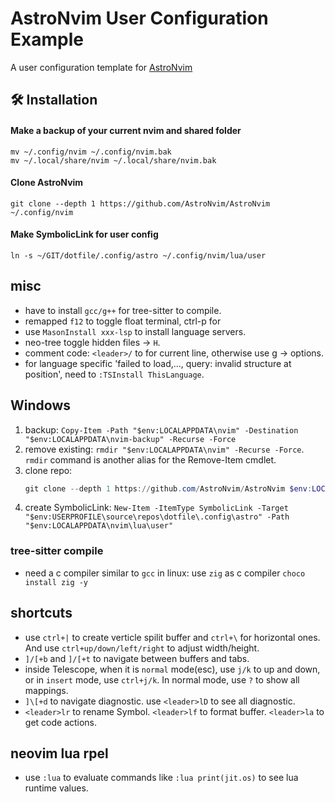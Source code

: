 # AstroNvim User Configuration Example

A user configuration template for [AstroNvim](https://github.com/AstroNvim/AstroNvim)

## 🛠️ Installation

#### Make a backup of your current nvim and shared folder

```shell
mv ~/.config/nvim ~/.config/nvim.bak
mv ~/.local/share/nvim ~/.local/share/nvim.bak
```

#### Clone AstroNvim

```shell
git clone --depth 1 https://github.com/AstroNvim/AstroNvim ~/.config/nvim
```

#### Make SymbolicLink for user config

```shell
ln -s ~/GIT/dotfile/.config/astro ~/.config/nvim/lua/user
```

## misc

* have to install `gcc/g++` for tree-sitter to compile.
* remapped `f12` to toggle float terminal, ctrl-p for 
* use `MasonInstall xxx-lsp` to install language servers.
* neo-tree toggle hidden files -> `H`.
* comment code: `<leader>/` to for current line, otherwise use g -> options.
* for language specific 'failed to load,..., query: invalid structure at position', need to `:TSInstall ThisLanguage`.

## Windows
1. backup: `Copy-Item -Path "$env:LOCALAPPDATA\nvim" -Destination "$env:LOCALAPPDATA\nvim-backup" -Recurse -Force`
2. remove existing: `rmdir "$env:LOCALAPPDATA\nvim" -Recurse -Force`. `rmdir` command is another alias for the Remove-Item cmdlet.
3. clone repo:
    ```powershell
    git clone --depth 1 https://github.com/AstroNvim/AstroNvim $env:LOCALAPPDATA\nvim
    ```
4. create SymbolicLink: `New-Item -ItemType SymbolicLink -Target "$env:USERPROFILE\source\repos\dotfile\.config\astro" -Path "$env:LOCALAPPDATA\nvim\lua\user"`

### tree-sitter compile
* need a c compiler similar to `gcc` in linux: use `zig` as c compiler `choco install zig -y`

## shortcuts
* use `ctrl+|` to create verticle spilit buffer and `ctrl+\` for horizontal ones. And use `ctrl+up/down/left/right` to adjust width/height.
* `]/[+b` and `]/[+t` to navigate between buffers and tabs. 
* inside Telescope, when it is `normal` mode(esc), use `j/k` to up and down, or in `insert` mode, use `ctrl+j/k`. In normal mode, use `?` to show all mappings.
* `]\[+d` to navigate diagnostic. use `<leader>lD` to see all diagnostic.
* `<leader>lr` to rename Symbol. `<leader>lf` to format buffer. `<leader>la` to get code actions.

## neovim lua rpel
* use `:lua` to evaluate commands like `:lua print(jit.os)` to see lua runtime values.
